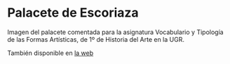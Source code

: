 # Palacete de Escoriaza

Imagen del palacete comentada para la asignatura Vocabulario y Tipología de las
Formas Artísticas, de 1º de Historia del Arte en la UGR.

También disponible en [la web](https://jj.github.io/imagen-comentada-vocabulario)
